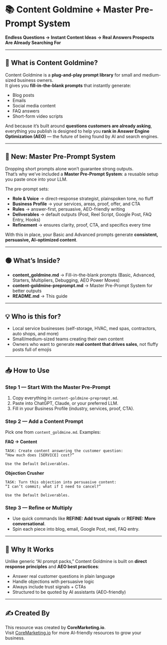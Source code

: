 # 📚 Content Goldmine + Master Pre-Prompt System
**Endless Questions → Instant Content Ideas → Real Answers Prospects Are Already Searching For**

---

## 🚀 What is Content Goldmine?
Content Goldmine is a **plug-and-play prompt library** for small and medium-sized business owners.  
It gives you **fill-in-the-blank prompts** that instantly generate:  
- Blog posts  
- Emails  
- Social media content  
- FAQ answers  
- Short-form video scripts  

And because it’s built around **questions customers are already asking**, everything you publish is designed to help you **rank in Answer Engine Optimization (AEO)** — the future of being found by AI and search engines.  

---

## 🧩 New: Master Pre-Prompt System
Dropping short prompts alone won’t guarantee strong outputs.  
That’s why we’ve included a **Master Pre-Prompt System**: a reusable setup you paste once into your LLM.  

The pre-prompt sets:  
- **Role & Voice** → direct-response strategist, plainspoken tone, no fluff  
- **Business Profile** → your services, areas, proof, offer, and CTA  
- **Rules** → answer-first, persuasive, AEO-friendly writing  
- **Deliverables** → default outputs (Post, Reel Script, Google Post, FAQ Entry, Hooks)  
- **Refinement** → ensures clarity, proof, CTA, and specifics every time  

With this in place, your Basic and Advanced prompts generate **consistent, persuasive, AI-optimized content**.  

---

## 🟢 What’s Inside?
- **content_goldmine.md** → Fill-in-the-blank prompts (Basic, Advanced, Starters, Multipliers, Debugging, AEO Power Moves)  
- **content-goldmine-preprompt.md** → Master Pre-Prompt System for better outputs  
- **README.md** → This guide  

---

## 💡 Who is this for?
- Local service businesses (self-storage, HVAC, med spas, contractors, auto shops, and more)  
- Small/medium-sized teams creating their own content  
- Owners who want to generate **real content that drives sales**, not fluffy posts full of emojis  

---

## 📥 How to Use

### Step 1 — Start With the Master Pre-Prompt
1. Copy everything in `content-goldmine-preprompt.md`.  
2. Paste into ChatGPT, Claude, or your preferred LLM.  
3. Fill in your Business Profile (industry, services, proof, CTA).  

### Step 2 — Add a Content Prompt
Pick one from `content_goldmine.md`. Examples:  

**FAQ → Content**
```
TASK: Create content answering the customer question:
“How much does [SERVICE] cost?”

Use the Default Deliverables.
```

**Objection Crusher**
```
TASK: Turn this objection into persuasive content:
“I can’t commit; what if I need to cancel?”

Use the Default Deliverables.
```

### Step 3 — Refine or Multiply
- Use quick commands like **REFINE: Add trust signals** or **REFINE: More conversational**.  
- Spin each piece into blog, email, Google Post, reel, FAQ entry.  

---

## 🔑 Why It Works
Unlike generic “AI prompt packs,” Content Goldmine is built on **direct response principles** and **AEO best practices**:  
- Answer real customer questions in plain language  
- Handle objections with persuasive logic  
- Always include trust signals + CTAs  
- Structured to be quoted by AI assistants (AEO-friendly)  

---

## ✍️ Created By
This resource was created by **CoreMarketing.io**.  
Visit [CoreMarketing.io](https://www.coremarketing.io) for more AI-friendly resources to grow your business.  
